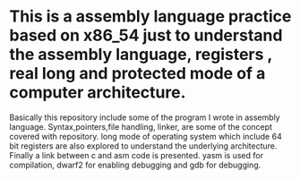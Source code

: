 # This is a assembly language practice based on x86_54 just to understand the assembly language, registers , real long and protected mode of a computer architecture.
Basically this repository include some of the program I wrote in assembly language. Syntax,pointers,file handling, linker, are some of the concept covered with repository. long mode of operating system which include 64 bit registers are also explored to understand the underlying architecture. Finally a link between c and asm code is presented. yasm is used for compilation, dwarf2 for enabling debugging and gdb for debugging.

